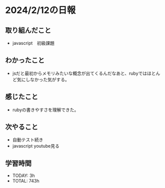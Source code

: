 # 2024/2/12の日報

## 取り組んだこと
- javascript　初級課題


## わかったこと
- jsだと最初からメモリみたいな概念が出てくるんだなあと、rubyではほとんど気にしなかった気がする。

## 感じたこと
- rubyの書きやすさを理解できた。

## 次やること
- 自動テスト続き
- javascript youtube見る


## 学習時間
- TODAY: 3h
- TOTAL: 743h
